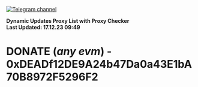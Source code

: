 [![Telegram channel](https://img.shields.io/endpoint?url=https://runkit.io/damiankrawczyk/telegram-badge/branches/master?url=https://t.me/n4z4v0d)](https://t.me/n4z4v0d) 

**Dynamic Updates Proxy List with Proxy Checker**  
**Last Updated: 17.12.23 09:49**

# DONATE (_any evm_) - 0xDEADf12DE9A24b47Da0a43E1bA70B8972F5296F2
